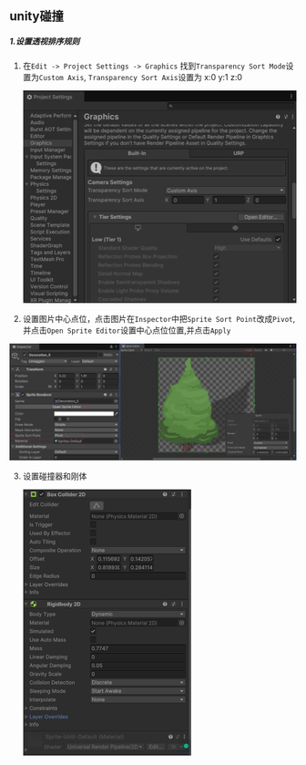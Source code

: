 ## unity碰撞

##### 1.设置透视排序规则

1. 在`Edit -> Project Settings -> Graphics` 找到`Transparency Sort Mode`设置为`Custom Axis`, `Transparency Sort Axis`设置为 x:0 y:1 z:0

   <img src="../../assets/image-20241109102932039.png" alt="image-20241109102932039" style="zoom:50%;" />



2. 设置图片中心点位，点击图片在`Inspector`中把`Sprite Sort Point`改成`Pivot`,并点击`Open Sprite Editor`设置中心点位位置,并点击`Apply`

<img src="../../assets/image-20241109105204338.png" alt="image-20241109105204338" style="zoom:50%;" />

3. 设置碰撞器和刚体

   <img src="../../assets/image-20241109110258816.png" alt="image-20241109110258816" style="zoom:50%;" />

